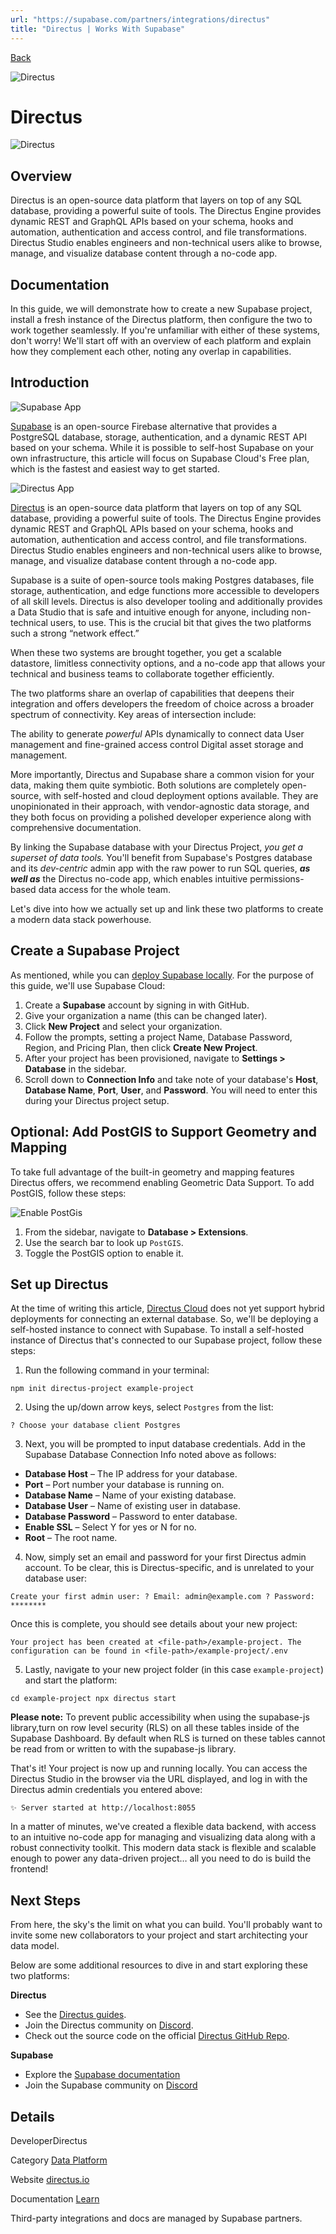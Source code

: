 ```yaml
---
url: "https://supabase.com/partners/integrations/directus"
title: "Directus | Works With Supabase"
---
```


[Back](https://supabase.com/partners/integrations)

![Directus](https://supabase.com/_next/image?url=https%3A%2F%2Fobuldanrptloktxcffvn.supabase.co%2Fstorage%2Fv1%2Fobject%2Fpublic%2Fimages%2Fintegrations%2Fdirectus%2Fdirectus_logo.jpeg&w=128&q=75&dpl=dpl_7FY8EmFQ6G3YqautJ4Fvh1viLnvu)

# Directus

![Directus](https://supabase.com/_next/image?url=https%3A%2F%2Fobuldanrptloktxcffvn.supabase.co%2Fstorage%2Fv1%2Fobject%2Fpublic%2Fimages%2Fintegrations%2Fdirectus%2Fdirectus_og.png&w=3840&q=75&dpl=dpl_7FY8EmFQ6G3YqautJ4Fvh1viLnvu)

## Overview

Directus is an open-source data platform that layers on top of any SQL database, providing a powerful suite of tools. The Directus Engine provides dynamic REST and GraphQL APIs based on your schema, hooks and automation, authentication and access control, and file transformations. Directus Studio enables engineers and non-technical users alike to browse, manage, and visualize database content through a no-code app.

## Documentation

In this guide, we will demonstrate how to create a new Supabase project, install a fresh instance of the Directus platform, then configure the two to work together seamlessly. If you're unfamiliar with either of these systems, don't worry! We'll start off with an overview of each platform and explain how they complement each other, noting any overlap in capabilities.

## Introduction

![Supabase App](https://obuldanrptloktxcffvn.supabase.co/storage/v1/object/public/images/integrations/directus/documentation/supabase-20220608A.webp)

[Supabase](https://supabase.com/) is an open-source Firebase alternative that provides a PostgreSQL database, storage, authentication, and a dynamic REST API based on your schema. While it is possible to self-host Supabase on your own infrastructure, this article will focus on Supabase Cloud's Free plan, which is the fastest and easiest way to get started.

![Directus App](https://obuldanrptloktxcffvn.supabase.co/storage/v1/object/public/images/integrations/directus/documentation/directus-20220608A.webp)

[Directus](https://directus.io/) is an open-source data platform that layers on top of any SQL database, providing a powerful suite of tools. The Directus Engine provides dynamic REST and GraphQL APIs based on your schema, hooks and automation, authentication and access control, and file transformations. Directus Studio enables engineers and non-technical users alike to browse, manage, and visualize database content through a no-code app.

Supabase is a suite of open-source tools making Postgres databases, file storage, authentication, and edge functions more accessible to developers of all skill levels. Directus is also developer tooling and additionally provides a Data Studio that is safe and intuitive enough for anyone, including non-technical users, to use. This is the crucial bit that gives the two platforms such a strong “network effect.”

When these two systems are brought together, you get a scalable datastore, limitless connectivity options, and a no-code app that allows your technical and business teams to collaborate together efficiently.

The two platforms share an overlap of capabilities that deepens their integration and offers developers the freedom of choice across a broader spectrum of connectivity. Key areas of intersection include:

The ability to generate _powerful_ APIs dynamically to connect data
User management and fine-grained access control
Digital asset storage and management.

More importantly, Directus and Supabase share a common vision for your data, making them quite symbiotic. Both solutions are completely open-source, with self-hosted and cloud deployment options available. They are unopinionated in their approach, with vendor-agnostic data storage, and they both focus on providing a polished developer experience along with comprehensive documentation.

By linking the Supabase database with your Directus Project, _you get a superset of data tools._ You'll benefit from Supabase's Postgres database and its _dev-centric_ admin app with the raw power to run SQL queries, **_as well as_** the Directus no-code app, which enables intuitive permissions-based data access for the whole team.

Let's dive into how we actually set up and link these two platforms to create a modern data stack powerhouse.

## Create a Supabase Project

As mentioned, while you can [deploy Supabase locally](https://supabase.com/docs/guides/getting-started/local-development). For the purpose of this guide, we'll use Supabase Cloud:

1. Create a **Supabase** account by signing in with GitHub.
2. Give your organization a name (this can be changed later).
3. Click **New Project** and select your organization.
4. Follow the prompts, setting a project Name, Database Password, Region, and Pricing Plan, then click **Create New Project**.
5. After your project has been provisioned, navigate to **Settings > Database** in the sidebar.
6. Scroll down to **Connection Info** and take note of your database's **Host**, **Database Name**, **Port**, **User**, and **Password**. You will need to enter this during your Directus project setup.

## Optional: Add PostGIS to Support Geometry and Mapping

To take full advantage of the built-in geometry and mapping features Directus offers, we recommend enabling Geometric Data Support. To add PostGIS, follow these steps:

![Enable PostGis](https://obuldanrptloktxcffvn.supabase.co/storage/v1/object/public/images/integrations/directus/documentation/enable-PostGIS-20220608A.webp)

1. From the sidebar, navigate to **Database > Extensions**.
2. Use the search bar to look up `PostGIS`.
3. Toggle the PostGIS option to enable it.

## Set up Directus

At the time of writing this article, [Directus Cloud](https://directus.cloud/) does not yet support hybrid deployments for connecting an external database. So, we'll be deploying a self-hosted instance to connect with Supabase. To install a self-hosted instance of Directus that's connected to our Supabase project, follow these steps:

1. Run the following command in your terminal:

`
npm init directus-project example-project
`

2. Using the up/down arrow keys, select `Postgres` from the list:

`
? Choose your database client Postgres
`

3. Next, you will be prompted to input database credentials. Add in the Supabase Database Connection Info noted above as follows:

- **Database Host** – The IP address for your database.
- **Port** – Port number your database is running on.
- **Database Name** – Name of your existing database.
- **Database User** – Name of existing user in database.
- **Database Password** – Password to enter database.
- **Enable SSL** – Select Y for yes or N for no.
- **Root** – The root name.

4. Now, simply set an email and password for your first Directus admin account. To be clear, this is Directus-specific, and is unrelated to your database user:

`
Create your first admin user:
? Email: admin@example.com
? Password: ********
`

Once this is complete, you should see details about your new project:

`
Your project has been created at <file-path>/example-project.
The configuration can be found in <file-path>/example-project/.env
`

5. Lastly, navigate to your new project folder (in this case `example-project`) and start the platform:

`
cd example-project
npx directus start
`

**Please note:** To prevent public accessibility when using the supabase-js library,turn on row level security (RLS) on all these tables inside of the Supabase Dashboard. By default when RLS is turned on these tables cannot be read from or written to with the supabase-js library.

That's it! Your project is now up and running locally. You can access the Directus Studio in the browser via the URL displayed, and log in with the Directus admin credentials you entered above:

`
✨ Server started at http://localhost:8055
`

In a matter of minutes, we've created a flexible data backend, with access to an intuitive no-code app for managing and visualizing data along with a robust connectivity toolkit. This modern data stack is flexible and scalable enough to power any data-driven project… all you need to do is build the frontend!

## Next Steps

From here, the sky's the limit on what you can build. You'll probably want to invite some new collaborators to your project and start architecting your data model.

Below are some additional resources to dive in and start exploring these two platforms:

**Directus**

- See the [Directus guides](https://directus.io/guides/).
- Join the Directus community on [Discord](https://directus.chat/).
- Check out the source code on the official [Directus GitHub Repo](https://github.com/directus/directus).

**Supabase**

- Explore the [Supabase documentation](https://supabase.com/docs)
- Join the Supabase community on [Discord](https://discord.supabase.com/)

## Details

DeveloperDirectus

Category [Data Platform](https://supabase.com/partners/integrations#data%20platform)

Website [directus.io](https://directus.io/)

Documentation [Learn](https://directus.io/)

Third-party integrations and docs are managed by Supabase partners.
